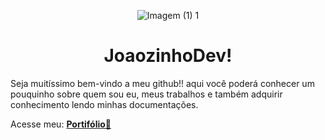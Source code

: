 <div align="center">

![Imagem (1) 1](https://user-images.githubusercontent.com/90224100/201703551-ec3d012c-a275-4645-bbc8-65e1de630dcb.png)

  <h1 align="center">JoaozinhoDev!</h1>
</div>
<p>
  Seja muitíssimo bem-vindo a meu github!! aqui você poderá conhecer um pouquinho sobre quem sou eu, meus trabalhos e também adquirir conhecimento lendo minhas       documentações.
</p>

Acesse meu: [**Portifólio🤖**](https://joaozinhodev.vercel.app/)
